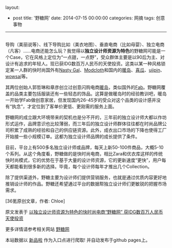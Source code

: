 layout: 
  - post 
title: '野糖网' 
date: 2014-07-15 00:00:00 
categories: 网摘 
tags: 创意事物 
---

<p><img src="http://a.36krcnd.com/photo/2014/da54c62c27184ddc67f81c338da8b87b.jpg" alt=""/></p>

<p>导购（美丽说等）、线下导购比如（美衣地图）、垂直电商（比如母婴）、独立电商（凡客）......电商还能怎么玩？我觉得以<strong>独立设计师资源为特色</strong>的野糖网可能是一个Case，它在风格上定位为“一点甜，一点野”，受众群体主要是以90后为主、对设计有追求的年轻人。现已获IDG数百万人民币的天使投资。这类以某一种风格锁定某一人群的快时尚国外有<a target="_blank" data-no-turbolink="true" href="http://www.nastygal.com/">Nasty Gal</a>、<a target="_blank" data-no-turbolink="true" href="http://www.modcloth.com/">Modcloth</a>和国内的<a target="_blank" data-no-turbolink="true" href="http://www.nuandao.com/">暖岛</a>、<a target="_blank" data-no-turbolink="true" href="http://www.xigua365.com/">喜瓜</a>、<a target="_blank" data-no-turbolink="true" href="http://www.ujipin.com/">ujipin</a>、<a target="_blank" data-no-turbolink="true" href="http://www.wowsai.com/">wowsai</a>等。</p>

<p>其两位创始人郭哲琳和章彦创立过创意闪购电商<a target="_blank" data-no-turbolink="true" href="http://www.36kr.com/p/206966.html">暖岛</a>，类似国外的<a target="_blank" data-no-turbolink="true" href="http://www.36kr.com/p/209115.html">Fab</a>。野糖网覆盖的品类主要包括服装还有一些轻态的饰品。这算是做暖岛时的经验教训吧，暖岛一开始学Fab做创意家居，但发现国内26-45岁的受众对这个品类的设计感并没有“执念”，才定位到了客单价更低、更刚需的服务上面。</p>

<p>野糖网的成立跟大环境带来的契机也是分不开的，三年前的独立设计师大都以作坊形式运作，品牌意识也比较薄弱，而三年后的独立设计师群体往往都在时尚品牌公司积累了成熟的经验和自己的供应链资源。此外，成衣出口市场的下降也使得工厂开始接一些小规模订单。这都为独立设计师品牌的成长提供了条件。</p>

<p>目前，平台上有500多名独立设计师或品牌，每天上新50-100件商品，大概5-10个系列。从这个角度看，野糖做的是快时尚电商，相比Zara和优衣库这样的传统快时尚模式，它的优势在于基于大量的设计师资源，它的更新速度“更快”，用户每天都能看到很多新的选择。毕竟，每个设计师每年才推出几个Collection。</p>

<p>除了提供渠道外，野糖主要为设计师们提供营销服务，也就是通过优质内容更好地推销设计师的作品。野糖还希望通过平台的数据帮独立设计师们更敏锐的把握市场需求。</p>
					<p>[<span>36氪</span>原创文章，作者: Chloe]</p>
					<p></p>  



原文发表于 [以独立设计师资源为特色的快时尚电商“野糖网” 获IDG数百万人民币天使投资](http://www.36kr.com/p/213709.html)  

更多详情请参考相关网站 [野糖网](http://www.yetang.com/)  

本站数据以 [新品啦](http://xinpinla.com/) 作为入口点进行爬取! 并自动发布于github pages上。  
